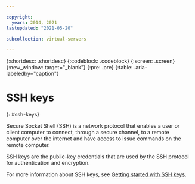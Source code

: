 ```yaml
---

copyright:
  years: 2014, 2021
lastupdated: "2021-05-20"

subcollection: virtual-servers

---
```


{:shortdesc: .shortdesc}
{:codeblock: .codeblock}
{:screen: .screen}
{:new_window: target="_blank"}
{:pre: .pre}
{:table: .aria-labeledby="caption"}

# SSH keys
{: #ssh-keys}

Secure Socket Shell (SSH) is a network protocol that enables a user or client computer to connect, through a secure channel, to a remote computer over the internet and have access to issue commands on the remote computer.

SSH keys are the public-key credentials that are used by the SSH protocol for authentication and encryption.

For more information about SSH keys, see [Getting started with SSH keys](/docs/ssh-keys?topic=ssh-keys-getting-started-tutorial).

